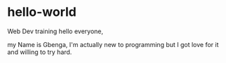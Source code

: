 # hello-world
Web Dev training
hello everyone,

my Name is Gbenga, I'm actually new to programming but I got love for it and willing to try hard.
